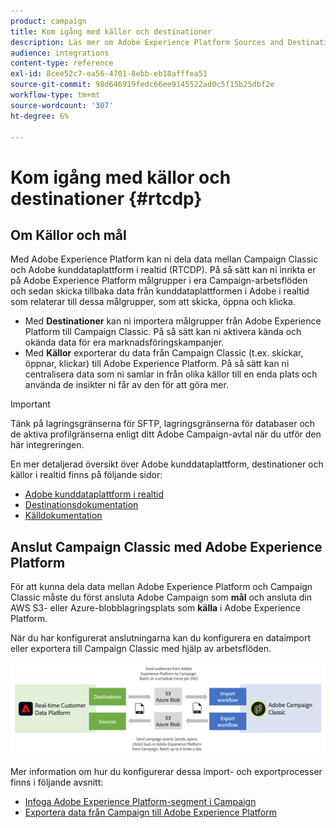 ```yaml
---
product: campaign
title: Kom igång med källor och destinationer
description: Läs mer om Adobe Experience Platform Sources and Destinations.
audience: integrations
content-type: reference
exl-id: 8cee52c7-ea56-4701-8ebb-eb18afffea51
source-git-commit: 98d646919fedc66ee9145522ad0c5f15b25dbf2e
workflow-type: tm+mt
source-wordcount: '307'
ht-degree: 6%

---
```


# Kom igång med källor och destinationer {#rtcdp}

## Om Källor och mål

Med Adobe Experience Platform kan ni dela data mellan Campaign Classic och Adobe kunddataplattform i realtid (RTCDP). På så sätt kan ni inrikta er på Adobe Experience Platform målgrupper i era Campaign-arbetsflöden och sedan skicka tillbaka data från kunddataplattformen i Adobe i realtid som relaterar till dessa målgrupper, som att skicka, öppna och klicka.

* Med **Destinationer** kan ni importera målgrupper från Adobe Experience Platform till Campaign Classic. På så sätt kan ni aktivera kända och okända data för era marknadsföringskampanjer.
* Med **Källor** exporterar du data från Campaign Classic (t.ex. skickar, öppnar, klickar) till Adobe Experience Platform. På så sätt kan ni centralisera data som ni samlar in från olika källor till en enda plats och använda de insikter ni får av den för att göra mer.

>[!IMPORTANT]
>
>Tänk på lagringsgränserna för SFTP, lagringsgränserna för databaser och de aktiva profilgränserna enligt ditt Adobe Campaign-avtal när du utför den här integreringen.

En mer detaljerad översikt över Adobe kunddataplattform, destinationer och källor i realtid finns på följande sidor:

* [Adobe kunddataplattform i realtid](https://experienceleague.adobe.com/docs/experience-platform/rtcdp/overview.html)
* [Destinationsdokumentation](https://experienceleague.adobe.com/docs/experience-platform/destinations/home.html)
* [Källdokumentation](https://experienceleague.adobe.com/docs/experience-platform/sources/home.html)

## Anslut Campaign Classic med Adobe Experience Platform

För att kunna dela data mellan Adobe Experience Platform och Campaign Classic måste du först ansluta Adobe Campaign som **mål** och ansluta din AWS S3- eller Azure-blobblagringsplats som **källa** i Adobe Experience Platform.

När du har konfigurerat anslutningarna kan du konfigurera en dataimport eller exportera till Campaign Classic med hjälp av arbetsflöden.

![](assets/rtcdp-schema.png)

Mer information om hur du konfigurerar dessa import- och exportprocesser finns i följande avsnitt:

* [Infoga Adobe Experience Platform-segment i Campaign](../../integrations/using/ingest-aep-data.md)
* [Exportera data från Campaign till Adobe Experience Platform](../../integrations/using/export-campaign-data.md)
